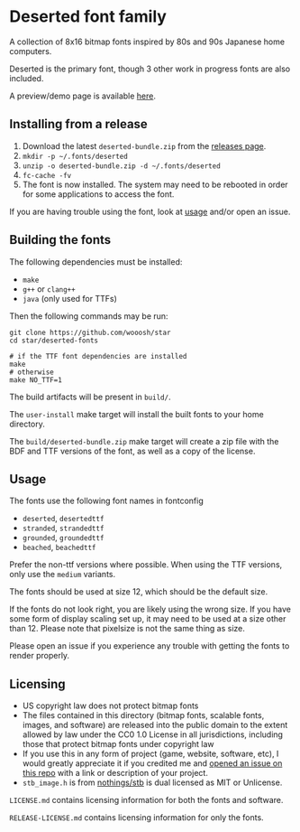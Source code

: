 # Deserted font family
A collection of 8x16 bitmap fonts inspired by 80s and 90s Japanese home computers.

Deserted is the primary font, though 3 other work in progress fonts are also included.

A preview/demo page is available [here](https://wooo.sh/deserted.html).

## Installing from a release

1. Download the latest `deserted-bundle.zip` from the [releases page](https://github.com/wooosh/star/releases).
2. `mkdir -p ~/.fonts/deserted`
3. `unzip -o deserted-bundle.zip -d ~/.fonts/deserted`
4. `fc-cache -fv`
5. The font is now installed. The system may need to be rebooted in order for some applications to access the font.

If you are having trouble using the font, look at [usage](#usage) and/or open an issue.

## Building the fonts

The following dependencies must be installed:

* `make`
* `g++` or `clang++`
* `java` (only used for TTFs)

Then the following commands may be run:

```shell
git clone https://github.com/wooosh/star
cd star/deserted-fonts

# if the TTF font dependencies are installed
make
# otherwise
make NO_TTF=1
```

The build artifacts will be present in `build/`.

The `user-install` make target will install the built fonts to your home directory.

The `build/deserted-bundle.zip` make target will create a zip file with the BDF and TTF versions of the font, as well as a copy of the license.

## Usage

The fonts use the following font names in fontconfig

* `deserted`, `desertedttf`
* `stranded`, `strandedttf`
* `grounded`, `groundedttf`
* `beached`, `beachedttf`

Prefer the non-ttf versions where possible. When using the TTF versions, only use the `medium` variants.

The fonts should be used at size 12, which should be the default size.

If the fonts do not look right, you are likely using the wrong size. If you have some form of display scaling set up, it may need to be used at a size other than 12. Please note that pixelsize is not the same thing as size.

Please open an issue if you experience any trouble with getting the fonts to render properly.

## Licensing

* US copyright law does not protect bitmap fonts
* The files contained in this directory (bitmap fonts, scalable fonts, images, and software) are released into the public domain to the extent allowed by law under the CC0 1.0 License in all jurisdictions, including those that protect bitmap fonts under copyright law
* If you use this in any form of project (game, website, software, etc), I would greatly appreciate it if you credited me and [opened an issue on this repo](https://github.com/wooosh/star/issues/new) with a link or description of your project.
* `stb_image.h` is from [nothings/stb](https://github.com/nothings/stb) is dual licensed as MIT or Unlicense.

`LICENSE.md` contains licensing information for both the fonts and software.

`RELEASE-LICENSE.md` contains licensing information for only the fonts.
